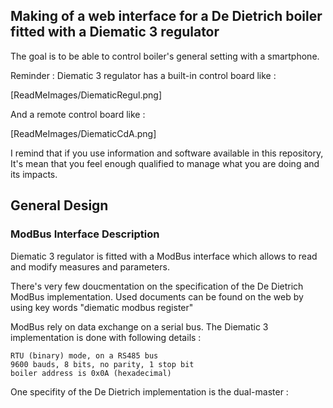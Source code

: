 <h2>Making of a web interface for a De Dietrich boiler fitted with a Diematic 3 regulator</h2>

The goal is to be able to control boiler's general setting with a smartphone.

Reminder : Diematic 3 regulator has a built-in control board like :

[ReadMeImages/DiematicRegul.png]

And a remote control board like :

[ReadMeImages/DiematicCdA.png]

I remind that if you use information and software available in this repository, It's mean that you feel enough qualified to manage what you are doing and its impacts.

<h2>General Design</h2>
<h3>ModBus Interface Description</h3>

Diematic 3 regulator is fitted with a ModBus interface which allows to read and modify measures and parameters.

There's very few doucmentation on the specification of the De Dietrich ModBus implementation. Used documents can be found on the web by using key words "diematic modbus register"

ModBus rely on data exchange on a serial bus. The Diematic 3 implementation is done with following details :

    RTU (binary) mode, on a RS485 bus
    9600 bauds, 8 bits, no parity, 1 stop bit
    boiler address is 0x0A (hexadecimal)

One specifity of the De Dietrich implementation is the dual-master :
